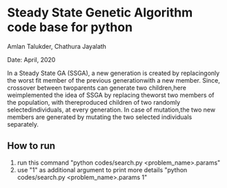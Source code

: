 # Steady State Genetic Algorithm code base for python

Amlan Talukder, Chathura Jayalath

Date: April, 2020

In a Steady State GA (SSGA), a new generation is created by replacingonly the worst fit member of the previous generationwith a new member. Since, crossover between twoparents can generate two children,here weimplemented the idea of SSGA by replacing theworst two members of the population, with thereproduced children of two randomly selectedindividuals, at every generation. In case of mutation,the two new members are generated by mutating the two selected individuals separately.

How to run
-----------------------------------------------------------
1. run this command "python codes/search.py <problem_name>.params"
2. use "1" as additional argument to print more details "python codes/search.py <problem_name>.params 1"
